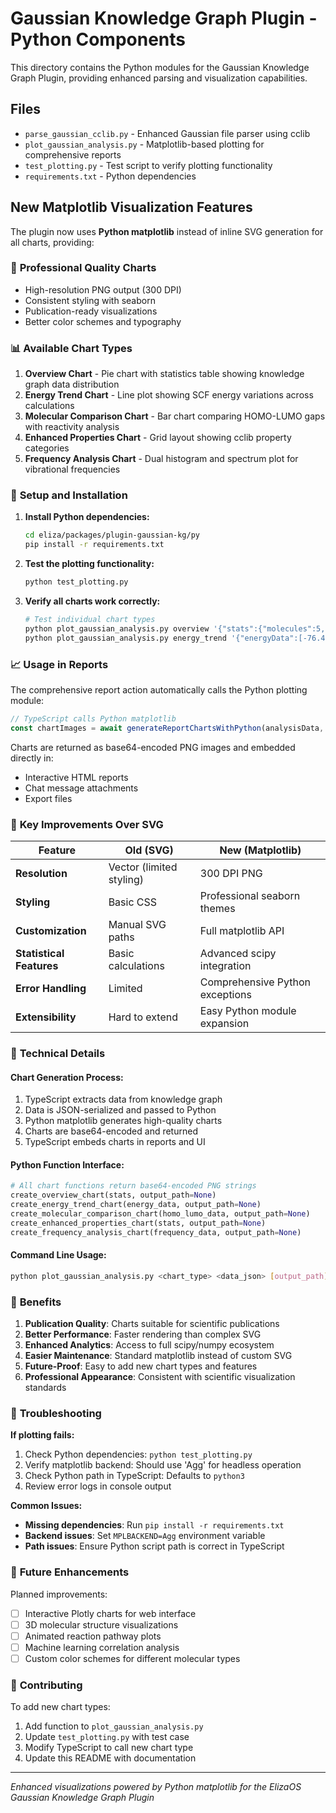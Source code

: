 # Gaussian Knowledge Graph Plugin - Python Components

This directory contains the Python modules for the Gaussian Knowledge Graph Plugin, providing enhanced parsing and visualization capabilities.

## Files

- `parse_gaussian_cclib.py` - Enhanced Gaussian file parser using cclib
- `plot_gaussian_analysis.py` - Matplotlib-based plotting for comprehensive reports  
- `test_plotting.py` - Test script to verify plotting functionality
- `requirements.txt` - Python dependencies

## New Matplotlib Visualization Features

The plugin now uses **Python matplotlib** instead of inline SVG generation for all charts, providing:

### 🎨 **Professional Quality Charts**
- High-resolution PNG output (300 DPI)
- Consistent styling with seaborn
- Publication-ready visualizations
- Better color schemes and typography

### 📊 **Available Chart Types**

1. **Overview Chart** - Pie chart with statistics table showing knowledge graph data distribution
2. **Energy Trend Chart** - Line plot showing SCF energy variations across calculations  
3. **Molecular Comparison Chart** - Bar chart comparing HOMO-LUMO gaps with reactivity analysis
4. **Enhanced Properties Chart** - Grid layout showing cclib property categories
5. **Frequency Analysis Chart** - Dual histogram and spectrum plot for vibrational frequencies

### 🔧 **Setup and Installation**

1. **Install Python dependencies:**
   ```bash
   cd eliza/packages/plugin-gaussian-kg/py
   pip install -r requirements.txt
   ```

2. **Test the plotting functionality:**
   ```bash
   python test_plotting.py
   ```

3. **Verify all charts work correctly:**
   ```bash
   # Test individual chart types
   python plot_gaussian_analysis.py overview '{"stats":{"molecules":5,"scfEnergies":10}}'
   python plot_gaussian_analysis.py energy_trend '{"energyData":[-76.4,-76.3,-76.5]}'
   ```

### 📈 **Usage in Reports**

The comprehensive report action automatically calls the Python plotting module:

```typescript
// TypeScript calls Python matplotlib
const chartImages = await generateReportChartsWithPython(analysisData, stats);
```

Charts are returned as base64-encoded PNG images and embedded directly in:
- Interactive HTML reports
- Chat message attachments  
- Export files

### 🎯 **Key Improvements Over SVG**

| Feature | Old (SVG) | New (Matplotlib) |
|---------|-----------|------------------|
| **Resolution** | Vector (limited styling) | 300 DPI PNG |
| **Styling** | Basic CSS | Professional seaborn themes |
| **Customization** | Manual SVG paths | Full matplotlib API |
| **Statistical Features** | Basic calculations | Advanced scipy integration |
| **Error Handling** | Limited | Comprehensive Python exceptions |
| **Extensibility** | Hard to extend | Easy Python module expansion |

### 🔬 **Technical Details**

#### Chart Generation Process:
1. TypeScript extracts data from knowledge graph
2. Data is JSON-serialized and passed to Python
3. Python matplotlib generates high-quality charts
4. Charts are base64-encoded and returned
5. TypeScript embeds charts in reports and UI

#### Python Function Interface:
```python
# All chart functions return base64-encoded PNG strings
create_overview_chart(stats, output_path=None)
create_energy_trend_chart(energy_data, output_path=None) 
create_molecular_comparison_chart(homo_lumo_data, output_path=None)
create_enhanced_properties_chart(stats, output_path=None)
create_frequency_analysis_chart(frequency_data, output_path=None)
```

#### Command Line Usage:
```bash
python plot_gaussian_analysis.py <chart_type> <data_json> [output_path]
```

### 🚀 **Benefits**

1. **Publication Quality**: Charts suitable for scientific publications
2. **Better Performance**: Faster rendering than complex SVG
3. **Enhanced Analytics**: Access to full scipy/numpy ecosystem  
4. **Easier Maintenance**: Standard matplotlib instead of custom SVG
5. **Future-Proof**: Easy to add new chart types and features
6. **Professional Appearance**: Consistent with scientific visualization standards

### 🔧 **Troubleshooting**

**If plotting fails:**
1. Check Python dependencies: `python test_plotting.py`
2. Verify matplotlib backend: Should use 'Agg' for headless operation
3. Check Python path in TypeScript: Defaults to `python3`
4. Review error logs in console output

**Common Issues:**
- **Missing dependencies**: Run `pip install -r requirements.txt`
- **Backend issues**: Set `MPLBACKEND=Agg` environment variable
- **Path issues**: Ensure Python script path is correct in TypeScript

### 📝 **Future Enhancements**

Planned improvements:
- [ ] Interactive Plotly charts for web interface
- [ ] 3D molecular structure visualizations
- [ ] Animated reaction pathway plots
- [ ] Machine learning correlation analysis
- [ ] Custom color schemes for different molecular types

### 🤝 **Contributing**

To add new chart types:
1. Add function to `plot_gaussian_analysis.py`
2. Update `test_plotting.py` with test case
3. Modify TypeScript to call new chart type
4. Update this README with documentation

---

*Enhanced visualizations powered by Python matplotlib for the ElizaOS Gaussian Knowledge Graph Plugin* 